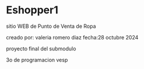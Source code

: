 # Eshopper1
sitio WEB de Punto de Venta de Ropa

creado por: valeria romero diaz
fecha:28 octubre 2024

proyecto final del submodulo 

3o de programacion vesp
